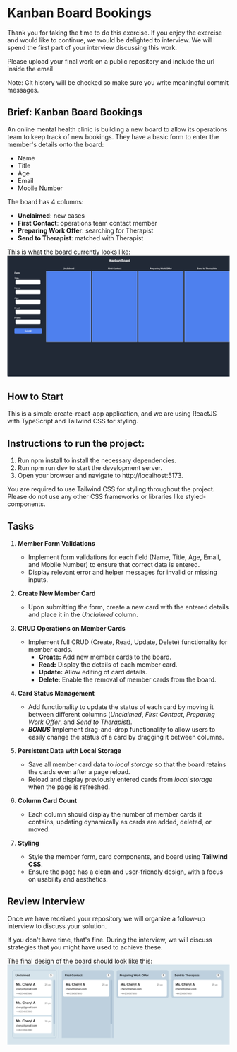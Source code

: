 # Kanban Board Bookings

Thank you for taking the time to do this exercise. If you enjoy the exercise and would like to continue, we would be delighted to interview. We will spend the first part of your interview discussing this work.

Please upload your final work on a public repository and include the url inside the email

Note: Git history will be checked so make sure you write meaningful commit messages.

## Brief: Kanban Board Bookings

An online mental health clinic is building a new board to allow its operations team to keep track of new bookings. They have a basic form to enter the member's details onto the board:

- Name
- Title
- Age
- Email
- Mobile Number

The board has 4 columns:

- **Unclaimed**: new cases
- **First Contact**: operations team contact member
- **Preparing Work Offer**: searching for Therapist
- **Send to Therapist**: matched with Therapist

This is what the board currently looks like:
![initial-board](public/initial-board.png)

## How to Start

This is a simple create-react-app application, and we are using ReactJS with TypeScript and Tailwind CSS for styling.

## Instructions to run the project:

1. Run npm install to install the necessary dependencies.
2. Run npm run dev to start the development server.
3. Open your browser and navigate to http://localhost:5173.

You are required to use Tailwind CSS for styling throughout the project. Please do not use any other CSS frameworks or libraries like styled-components.

## Tasks

1. **Member Form Validations**

   - Implement form validations for each field (Name, Title, Age, Email, and Mobile Number) to ensure that correct data is entered.
   - Display relevant error and helper messages for invalid or missing inputs.

2. **Create New Member Card**

   - Upon submitting the form, create a new card with the entered details and place it in the _Unclaimed_ column.

3. **CRUD Operations on Member Cards**

   - Implement full CRUD (Create, Read, Update, Delete) functionality for member cards.
     - **Create:** Add new member cards to the board.
     - **Read:** Display the details of each member card.
     - **Update:** Allow editing of card details.
     - **Delete:** Enable the removal of member cards from the board.

4. **Card Status Management**

   - Add functionality to update the status of each card by moving it between different columns (_Unclaimed_, _First Contact_, _Preparing Work Offer_, and _Send to Therapist_).
   - **_BONUS_** Implement drag-and-drop functionality to allow users to easily change the status of a card by dragging it between columns. 

5. **Persistent Data with Local Storage**

   - Save all member card data to _local storage_ so that the board retains the cards even after a page reload.
   - Reload and display previously entered cards from _local storage_ when the page is refreshed.

6. **Column Card Count**

   - Each column should display the number of member cards it contains, updating dynamically as cards are added, deleted, or moved.

7. **Styling**
   - Style the member form, card components, and board using **Tailwind CSS**.
   - Ensure the page has a clean and user-friendly design, with a focus on usability and aesthetics.

## Review Interview

Once we have received your repository we will organize a follow-up interview to discuss your solution.

If you don't have time, that's fine. During the interview, we will discuss strategies that you might have used to achieve these.

The final design of the board should look like this:
![final-board](public/final-board.png)